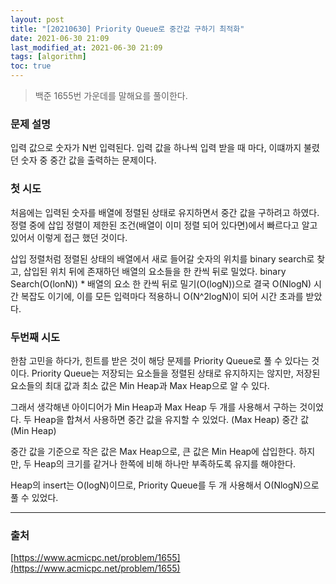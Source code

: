 ```yaml
---
layout: post
title: "[20210630] Priority Queue로 중간값 구하기 최적화"
date: 2021-06-30 21:09
last_modified_at: 2021-06-30 21:09
tags: [algorithm]
toc: true
---
```


> 백준 1655번 가운데를 말해요를 풀이한다.

### 문제 설명

입력 값으로 숫자가 N번 입력된다.
입력 값을 하나씩 입력 받을 때 마다, 이떄까지 불렸던 숫자 중 중간 값을 출력하는 문제이다.

### 첫 시도

처음에는 입력된 숫자를 배열에 정렬된 상태로 유지하면서 중간 값을 구하려고 하였다.
정렬 중에 삽입 정렬이 제한된 조건(배열이 이미 정렬 되어 있다면)에서 빠르다고 알고 있어서 이렇게 접근 했던 것이다.

삽입 정렬처럼 정렬된 상태의 배열에서 새로 들어갈 숫자의 위치를 binary search로 찾고, 삽입된 위치 뒤에 존재하던 배열의 요소들을 한 칸씩 뒤로 밀었다.
binary Search(O(lonN)) \* 배열의 요소 한 칸씩 뒤로 밀기(O(logN))으로 결국 O(NlogN) 시간 복잡도 이기에, 이를 모든 입력마다 적용하니 O(N^2logN)이 되어 시간 초과를 받았다.

### 두번째 시도

한참 고민을 하다가, 힌트를 받은 것이 해당 문제를 Priority Queue로 풀 수 있다는 것이다.
Priority Queue는 저장되는 요소들을 정렬된 상태로 유지하지는 않지만, 저장된 요소들의 최대 값과 최소 값은 Min Heap과 Max Heap으로 알 수 있다.

그래서 생각해낸 아이디어가 Min Heap과 Max Heap 두 개를 사용해서 구하는 것이었다.
두 Heap을 합쳐서 사용하면 중간 값을 유지할 수 있었다.
(Max Heap) 중간 값 (Min Heap)

중간 값을 기준으로 작은 값은 Max Heap으로, 큰 값은 Min Heap에 삽입한다.
하지만, 두 Heap의 크기를 같거나 한쪽에 비해 하나만 부족하도록 유지를 해야한다.

Heap의 insert는 O(logN)이므로, Priority Queue를 두 개 사용해서 O(NlogN)으로 풀 수 있었다.

---

### 출처

[https://www.acmicpc.net/problem/1655](https://www.acmicpc.net/problem/1655)
